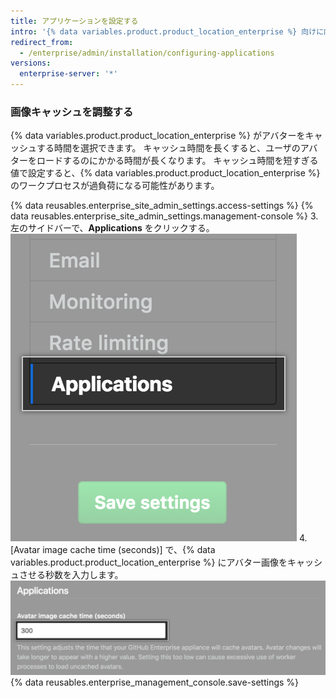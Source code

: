 ```yaml
---
title: アプリケーションを設定する
intro: '{% data variables.product.product_location_enterprise %} 向けに内部アプリケーションを設定できます。'
redirect_from:
  - /enterprise/admin/installation/configuring-applications
versions:
  enterprise-server: '*'
---
```


### 画像キャッシュを調整する

{% data variables.product.product_location_enterprise %} がアバターをキャッシュする時間を選択できます。 キャッシュ時間を長くすると、ユーザのアバターをロードするのにかかる時間が長くなります。 キャッシュ時間を短すぎる値で設定すると、{% data variables.product.product_location_enterprise %} のワークプロセスが過負荷になる可能性があります。

{% data reusables.enterprise_site_admin_settings.access-settings %}
{% data reusables.enterprise_site_admin_settings.management-console %}
3. 左のサイドバーで、**Applications** をクリックする。 ![[Settings] サイドバーでの [Applications] タブ](/assets/images/enterprise/management-console/sidebar-applications.png)
4. [Avatar image cache time (seconds)] で、{% data variables.product.product_location_enterprise %} にアバター画像をキャッシュさせる秒数を入力します。 ![アバター画像キャッシュのフォームフィールド](/assets/images/enterprise/management-console/add-image-caching-value-field.png)
{% data reusables.enterprise_management_console.save-settings %}

